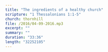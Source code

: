```yaml
---
title: "The ingredients of a healthy church"
scripture: "1 Thessalonians 1:1-5"
church: thornhill
file: /2016/04-09-2016.mp3
excerpt: ""
summary: ""
duration: "33:36"
length: "32252105"
---
```


